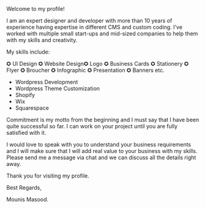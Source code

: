 Welcome to my profile!

I am an expert designer and developer with more than 10 years of experience having expertise in different CMS and custom coding. I've worked with multiple small start-ups and mid-sized companies to help them with my skills and creativity.

My skills include:

✪ UI Design ✪ Website Design✪ Logo ✪ Business Cards ✪ Stationery ✪ Flyer ✪ Broucher ✪ Infographic ✪ Presentation ✪ Banners etc.

- Wordpress Development
- Wordpress Theme Customization
- Shopify
- Wix
- Squarespace

Commitment is my motto from the beginning and I must say that I have been quite successful so far. I can work on your project until you are fully satisfied with it.

I would love to speak with you to understand your business requirements and I will make sure that I will add real value to your business with my skills. Please send me a message via chat and we can discuss all the details right away.

Thank you for visiting my profile.

Best Regards,

Mounis Masood.
